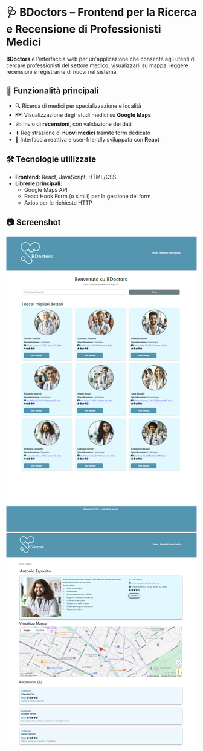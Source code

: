 # 🩺 BDoctors – Frontend per la Ricerca e Recensione di Professionisti Medici

**BDoctors** è l'interfaccia web per un'applicazione che consente agli utenti di cercare professionisti del settore medico, visualizzarli su mappa, leggere recensioni e registrarne di nuovi nel sistema.

## 🚀 Funzionalità principali

- 🔍 Ricerca di medici per specializzazione e località
- 🗺️ Visualizzazione degli studi medici su **Google Maps**
- ✍️ Invio di **recensioni**, con validazione dei dati
- ➕ Registrazione di **nuovi medici** tramite form dedicato
- 💬 Interfaccia reattiva e user-friendly sviluppata con **React**

## 🛠️ Tecnologie utilizzate

- **Frontend:** React, JavaScript, HTML/CSS
- **Librerie principali:**
  - Google Maps API
  - React Hook Form (o simili) per la gestione dei form
  - Axios per le richieste HTTP

## 📷 Screenshot

![Home Screenshot](./public/homepage_bdoctors.png)
![Details Screenshot](./public/dettaglio_bdoctors.png)